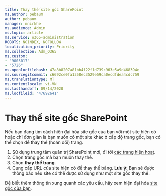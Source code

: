 ```yaml
---
title: Thay thế site gốc SharePoint
ms.author: pebaum
author: pebaum
manager: mnirkhe
ms.audience: Admin
ms.topic: article
ms.service: o365-administration
ROBOTS: NOINDEX, NOFOLLOW
localization_priority: Priority
ms.collection: Adm_O365
ms.custom:
- "9003017"
- "5726"
ms.openlocfilehash: 47a8b8207a81bb4f22f1d739c963e5a9d468394e
ms.sourcegitcommit: c6692ce0fa1358ec3529e59ca0ecdfdea4cdc759
ms.translationtype: MT
ms.contentlocale: vi-VN
ms.lasthandoff: 09/14/2020
ms.locfileid: "47692641"
---
```

# <a name="replace-the-sharepoint-root-site"></a>Thay thế site gốc SharePoint
Nếu bạn đang tìm cách hiện đại hóa site gốc của bạn với một site hiện có hoặc chỉ đơn giản là bạn muốn có một site khác ở cấp độ trang gốc, bạn có thể chọn để thay thế (hoán đổi) trang.

1. Sử dụng trung tâm quản trị SharePoint mới, đi tới [các trang hiện hoạt](https://admin.microsoft.com/sharepoint?page=siteManagement&modern=true).
2. Chọn trang gốc mà bạn muốn thay thế.
3. Chọn **thay thế trang**.
4. Cung cấp URL của site hiện có để thay thế bằng. **Lưu ý:** Bạn sẽ được thông báo nếu site có thể được sử dụng như một site gốc thay thế.

Để biết thêm thông tin xung quanh các yêu cầu, hãy xem hiện đại hóa [site gốc của bạn](https://docs.microsoft.com/sharepoint/modern-root-site).